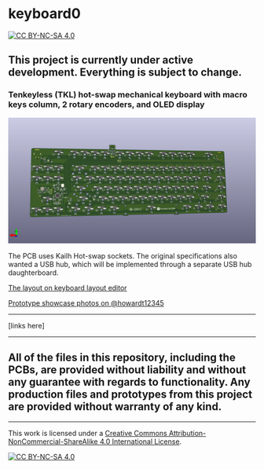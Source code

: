 # keyboard0
[![CC BY-NC-SA 4.0][cc-by-nc-sa-shield]][cc-by-nc-sa]

## This project is currently under active development. Everything is subject to change.

### Tenkeyless (TKL) hot-swap mechanical keyboard with macro keys column, 2 rotary encoders, and OLED display

![render](Photos/keyboard0.png)

The PCB uses Kailh Hot-swap sockets. The original specifications also wanted a USB hub, which will be implemented through a separate USB hub daughterboard. 

[The layout on keyboard layout editor](http://www.keyboard-layout-editor.com/#/gists/689bc560553c37fa0d04dfba9f11ed96)

[Prototype showcase photos on @howardt12345](https://www.instagram.com/p/CYXeXJdg_eP/)

---

[links here]

---
## All of the files in this repository, including the PCBs, are provided without liability and without any guarantee with regards to functionality. Any production files and prototypes from this project are provided without warranty of any kind.

---

This work is licensed under a
[Creative Commons Attribution-NonCommercial-ShareAlike 4.0 International License][cc-by-nc-sa].

[![CC BY-NC-SA 4.0][cc-by-nc-sa-image]][cc-by-nc-sa]

[cc-by-nc-sa]: http://creativecommons.org/licenses/by-nc-sa/4.0/
[cc-by-nc-sa-image]: https://licensebuttons.net/l/by-nc-sa/4.0/88x31.png
[cc-by-nc-sa-shield]: https://img.shields.io/badge/License-CC%20BY--NC--SA%204.0-lightgrey.svg
